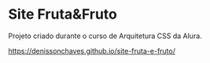# Site Fruta&Fruto

Projeto criado durante o curso de Arquitetura CSS da Alura.

https://denissonchaves.github.io/site-fruta-e-fruto/
